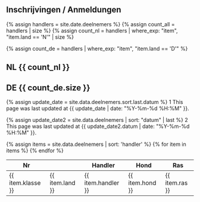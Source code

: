 ## Inschrijvingen / Anmeldungen

{% assign handlers = site.date.deelnemers %}
{% assign count_all = handlers | size %}
{% assign count_nl = handlers | where_exp: "item", "item.land == 'N'" | size %}

{% assign count_de = handlers | where_exp: "item", "item.land == 'D'" %}



<h2>NL {{ count_nl }}</h2>
<h2>DE {{ count_de.size }}</h2>

{% assign update_date = site.data.deelnemers.sort.last.datum %}
1 This page was last updated at {{ update_date | date: "%Y-%m-%d %H:%M" }}.

{% assign update_date2 = site.data.deelnemers | sort: "datum" | last %}
2 This page was last updated at {{ update_date2.datum | date: "%Y-%m-%d %H:%M" }}.

<table>
  <thead>
    <tr>
      <th>Nr</th>
      <th></th>
      <th>Handler</th>
      <th>Hond</th>
      <th>Ras</th>
    </tr>
  </thead>
  <tbody>
{% assign items = site.data.deelnemers | sort: 'handler' %}
{% for item in items %}
    <tr>
      <td>{{ item.klasse }}</td>
      <td>{{ item.land }}</td>
      <td>{{ item.handler }}</td>
      <td>{{ item.hond }}</td>
      <td>{{ item.ras }}</td>
    </tr>
{% endfor %}
  </tbody>
</table>
